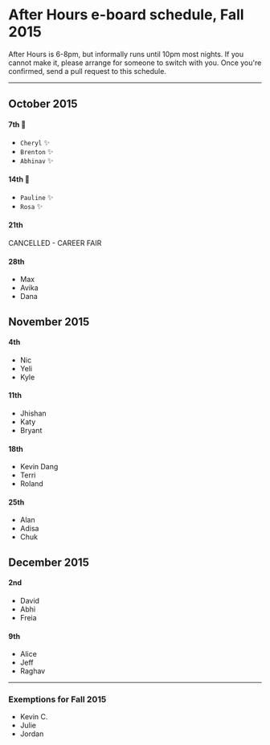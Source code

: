 # After Hours e-board schedule, Fall 2015

After Hours is 6-8pm, but informally runs until 10pm most nights. If you cannot make it, please arrange for someone to switch with you. Once you're confirmed, send a pull request to this schedule.

----

## October 2015

#### 7th :information_desk_person:

- `Cheryl` :sparkles:
- `Brenton` :sparkles:
- `Abhinav` :sparkles:

#### 14th :information_desk_person:

- `Pauline` :sparkles:
- `Rosa` :sparkles:

#### 21th
 
CANCELLED - CAREER FAIR

#### 28th

- Max
- Avika
- Dana

## November 2015

#### 4th

- Nic
- Yeli
- Kyle

#### 11th

- Jhishan
- Katy
- Bryant

#### 18th

- Kevin Dang
- Terri
- Roland

#### 25th

- Alan
- Adisa
- Chuk

## December 2015

#### 2nd

- David
- Abhi
- Freia

#### 9th

- Alice
- Jeff
- Raghav

----

### Exemptions for Fall 2015

- Kevin C.
- Julie
- Jordan

